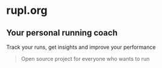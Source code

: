 # rupl.org

## Your personal running coach

 Track your runs, get insights and improve your performance

> Open source project for everyone who wants to run

